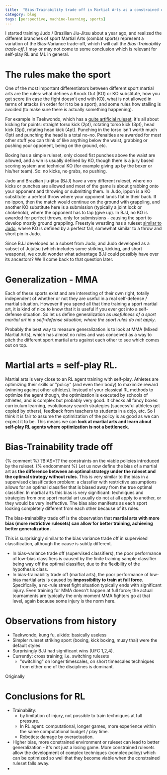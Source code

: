 ```yaml
---
title:  "Bias-Trainability trade off in Martial Arts as a constrained optimization problem."
category: blog
tags: [perspective, machine-learning, sports]
---
```


I started training Judo / Brazilian Jiu-Jitsu about a year ago,
and realized the different branches of sport Martial Arts (combat sports) 
represent a variation of the Bias-Variance trade-off, which I will call the *Bias-Trainability trade-off*.
I may or may not come to some conclusion which is relevant for self-play RL and ML in general.

# The rules make the sport
One of the most important differentiators between different sport martial arts are the rules:
what defines a Knock Out (KO) or KO substitute, how you get score (in case the fight doesn't end with KO),
what is not allowed in terms of attacks (in order for it to be a sport),
and some rules how stalling is avoided (to make sure there is actually something happening).

For example in Taekwondo, which has a [quite artificial ruleset](https://www.youtube.com/watch?v=7-iIq3ikA3M),
it's all about kicking for points: straight torso kick (2pt), rotating torso kick (3pt), head kick (3pt), rotating head kick (4pt).
Punching in the torso isn't worth much (1pt) and punching the head is a total no-no.
Penalties are awarded for most other stuff you can think of like anything below the waist,
grabbing or pushing your opponent, being on the ground, etc.

Boxing has a simple ruleset, only closed fist punches above the waist are allowed,
and a win is usually defined by KO, though there is a jury based scoring system and
technical KO (for example giving up by the boxer or his/her team).
So: no kicks, no grabs, no pushing.

Judo and Brazilian jiu-jitsu (BJJ) have a very different ruleset, where no kicks or punches are allowed and 
most of the game is about grabbing onto your opponent and throwing or submitting them.
In Judo, ippon is a KO substitute: a perfect throw where your opponent lands flat in their back.
If no ippon, then the match would continue on the ground with grappling, and another KO substitute
here is a submission (typically a joint lock or chokehold), where the opponent has to tap (give up).
In BJJ, no KO is awarded for perfect throws, only for submissions - causing the sport to develop mostly
ground grappling.
Freestyle wrestling has a ruleset [similar to Judo](https://en.wikipedia.org/wiki/Freestyle_wrestling#Victory_conditions),
where KO is defined by a perfect fall, somewhat similar to a throw and short pin in Judo.

Since BJJ developed as a subset from Judo, and Judo developed as a subset of Jujutsu (which includes some
striking, kicking, and short weapons), we could wonder what advantage BJJ could possibly have over its ancestors?
We'll come back to that question later.


<!--
TODO add wrestling and oldskool Jiu Jitsu?
-->


# Generalization - MMA
Each of these sports exist and are interesting of their own right, totally independent of whether or not they are 
useful in a real self-defense / martial situation.
However if you spend all that time training a sport martial art, it is kind of nice to know that
it is useful if you ever got into a self-defense situation.
So let us define generalization as
*usefulness of a sport martial art in a self-defense situation, where the sport rules do not apply*.

Probably the best way to measure generalization is to look at MMA (Mixed Martial Arts),
which has almost no rules and was conceived as a way to pitch the different sport martial arts against each other
to see which comes out on top.

# Martial arts = self-play RL.
<!--We can understand martial arts disciplines as optimizing a motor control policy under a ruleset.-->
Martial arts is very close to an RL agent training with self-play.
Athletes are optimizing their skills or "policy" (and even their body) to maximize reward (winning against other athletes).
Instead of your classical RL methods to optimize the agent though,
the optimization is executed by schools of athletes, and is complex but probably very good.
It checks all fancy boxes: curriculum learning, evolutionary search strategies (successful athletes get copied by others),
feedback from teachers to students in a dojo, etc.
So I think it is fair to assume the optimization of the policy is as good as we can expect it to be.
This means we can **look at martial arts and learn about self-play RL agents where optimization is not a bottleneck**.

# Bias-Trainability trade off
{% comment %} ?BIAS=?? the constraints on the viable policies introduced by the ruleset. {% endcomment %}
Let us now define the bias of a martial art as **the difference between an optimal strategy under the ruleset and the optimal strategy without rules**.
This is very similar to the bias in a supervised classification problem: a classfier with restrictive assumptions
allows for an optimal classifier that is biased away from the true optimal classifier.
In martial arts this bias is very significant: techniques and strategies from one sport martial art
usually do not at all apply to another, or they would be very ineffective.
The bias also manifests as each sport looking completely different from each other because of its rules.

The bias-trainability trade off is the observation that
**martial arts with more bias (more restrictive rulesets) can allow for better training, achieving better generalization.**

This is surprisingly similar to the bias variance trade off in supervised classification, although the cause is subtly different.
* In bias-variance trade off (supervised classifiers), the poor performance of low-bias classifiers is caused
by the finite training sample classifier being way off the optimal classifier, due to the flexibility of the hypothesis class.
* In bias-trainability trade off (martial arts), the poor performance of low-bias martial arts is caused
by **impossibility to train at full force**.
Specifically, a no-rule street fight situation typically ends with significant injury.
Even training for MMA doesn't happen at full force; the actual tournaments are typically the only moment
MMA fighters go at that level, again because some injury is the norm here.

# Observations from history
* Taekwondo, kung fu, aikido: basically useless
* Simpler ruleset striking sport (boxing, kick boxing, muay thai) were the default styles
* Surprisingly BJJ had significant wins (UFC 1,2,4).
* Currently: cross training; i.e. switching rulesets
    - "switching" on longer timescales, on short timescales techniques from either one of the disciplines is dominant.

Originally

# Conclusions for RL
* Trainability: 
    - by limitation of injury, not possible to train techniques at full pressure.
    - In RL agent: computational, longer games, more experience within the same computational budget / play time.
    - Robotics: damage by overactuation.
* Higher bias, more constrained environment or ruleset can lead to better generalization - it's not just a losing game.
   More constrained rulesets allow the development of complex techniques (complex policy) which can be optimized
   so well that they become viable when the constrained ruleset falls away.
* 
